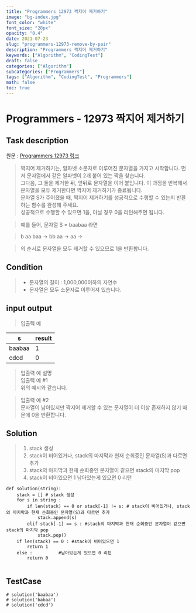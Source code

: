 ```yaml
---
title: "Programmers 12973 짝지어 제거하기"
image: "bg-index.jpg"
font_color: "white"
font_size: "28px"
opacity: "0.4"
date: 2021-07-23
slug: "programmers-12973-remove-by-pair"
description: "Programmers 짝지어 제거하기"
keywords: ["Algorithm", "CodingTest"]
draft: false
categories: ["Algorithm"]
subcategories: ["Programmers"]
tags: ["Algorithm", "CodingTest", "Programmers"]
math: false
toc: true
---
```


# Programmers - 12973 짝지어 제거하기

## Task description

원문 : <a href="https://programmers.co.kr/learn/courses/30/lessons/12973">Programmers 12973 링크</a>

> 짝지어 제거하기는, 알파벳 소문자로 이루어진 문자열을 가지고 시작합니다. 먼저 문자열에서 같은 알파벳이 2개 붙어 있는 짝을 찾습니다. <br>
그다음, 그 둘을 제거한 뒤, 앞뒤로 문자열을 이어 붙입니다. 이 과정을 반복해서 문자열을 모두 제거한다면 짝지어 제거하기가 종료됩니다. <br>
문자열 S가 주어졌을 때, 짝지어 제거하기를 성공적으로 수행할 수 있는지 반환하는 함수를 완성해 주세요. <br>
성공적으로 수행할 수 있으면 1을, 아닐 경우 0을 리턴해주면 됩니다.

>예를 들어, 문자열 S = baabaa 라면

>b aa baa → bb aa → aa →

>의 순서로 문자열을 모두 제거할 수 있으므로 1을 반환합니다.



## Condition
> - 문자열의 길이 : 1,000,000이하의 자연수
> - 문자열은 모두 소문자로 이루어져 있습니다.


## input output
> 입출력 예

s|	result
--|--
baabaa |	1
cdcd |	0

> 입출력 예 설명 <br>
입출력 예 #1<br>
위의 예시와 같습니다.<br>

>입출력 예 #2 <br>
문자열이 남아있지만 짝지어 제거할 수 있는 문자열이 더 이상 존재하지 않기 때문에 0을 반환합니다.


## Solution 
> 1. stack 생성
> 2. stack이 비어있거나, stack의 마지막과 현재 순회중인 문자열(S)과 다르면 추가
> 3. stack의 마지막과 현재 순회중인 문자열이 같으면 stack의 마지막 pop
> 4. stack이 비어있으면 1 남아있는게 있으면 0 리턴

```
def solution(string):
    stack = [] # stack 생성
    for s in string :
        if len(stack) == 0 or stack[-1] != s: # stack이 비어있거나, stack의 마지막과 현재 순회중인 문자열(S)과 다르면 추가
            stack.append(s)
        elif stack[-1] == s : #stack의 마지막과 현재 순회중인 문자열이 같으면 stack의 마지막 pop
            stack.pop()
    if len(stack) == 0 : #stack이 비어있으면 1 
        return 1
    else :			#남아있는게 있으면 0 리턴
        return 0
        
```

## TestCase
```
# solution('baabaa')
# solution('babaa')
# solution('cdcd')

```

